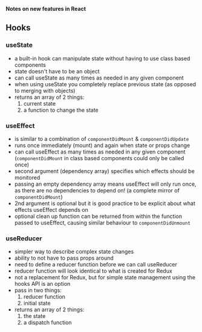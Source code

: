 **Notes on new features in React**

## Hooks

### useState
- a built-in hook can manipulate state without having to use class based components
- state doesn't have to be an object
- can call useState as many times as needed in any given component
- when using useState you completely replace previous state (as opposed to merging with objects)
- returns an array of 2 things:
  1. current state 
  2. a function to change the state

### useEffect
- is similar to a combination of `componentDidMount` & `componentDidUpdate`
- runs once immediately (mount) and again when state or props change
- can call useEffect as many times as needed in any given component (`componentDidMount` in class based components could only be called once)
- second argument (dependency array) specifies which effects should be monitored
- passing an empty dependency array means useEffect will only run once, as there are no dependencies to depend on! (a complete mirror of `componentDidMount`)
- 2nd argument is optional but it is good practice to be explicit about what effects useEffect depends on
- optional clean up function can be returned from within the function passed to useEffect, causing similar behaviour to `componentDidUnmount`

### useReducer
- simpler way to describe complex state changes
- ability to not have to pass props around
- need to define a reducer function before we can call useReducer
- reducer function will look identical to what is created for Redux
- not a replacement for Redux, but for simple state management using the hooks API is an option
- pass in two things:
  1. reducer function
  2. initial state
- returns an array of 2 things:
  1. the state
  2. a dispatch function